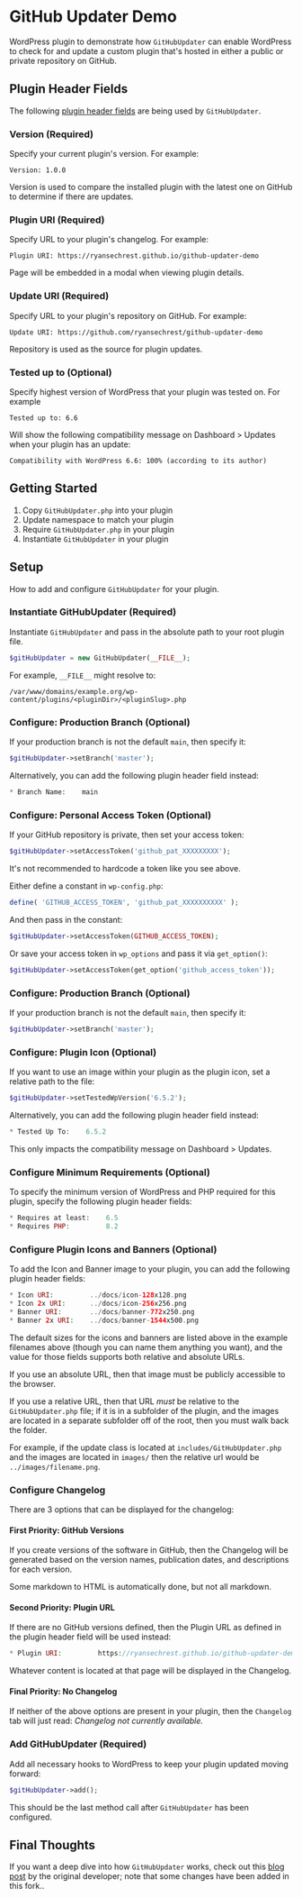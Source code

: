 # GitHub Updater Demo

WordPress plugin to demonstrate how `GitHubUpdater` can enable WordPress to check for and update a custom plugin that's hosted in either a public or private repository on GitHub.

## Plugin Header Fields

The following [plugin header fields](https://developer.wordpress.org/plugins/plugin-basics/header-requirements/) are being used by `GitHubUpdater`.

### Version (Required)

Specify your current plugin's version. For example:

```
Version: 1.0.0
```

Version is used to compare the installed plugin with the latest one on GitHub to determine if there are updates.

### Plugin URI (Required)

Specify URL to your plugin's changelog. For example:

```
Plugin URI: https://ryansechrest.github.io/github-updater-demo
```

Page will be embedded in a modal when viewing plugin details.

### Update URI (Required)

Specify URL to your plugin's repository on GitHub. For example:

```
Update URI: https://github.com/ryansechrest/github-updater-demo
```

Repository is used as the source for plugin updates.

### Tested up to (Optional)

Specify highest version of WordPress that your plugin was tested on. For example

```
Tested up to: 6.6
```

Will show the following compatibility message on Dashboard > Updates when your plugin has an update:

```
Compatibility with WordPress 6.6: 100% (according to its author)
```

## Getting Started

1. Copy `GitHubUpdater.php` into your plugin
2. Update namespace to match your plugin
3. Require `GitHubUpdater.php` in your plugin
4. Instantiate `GitHubUpdater` in your plugin

## Setup

How to add and configure `GitHubUpdater` for your plugin.

### Instantiate GitHubUpdater (Required)

Instantiate `GitHubUpdater` and pass in the absolute path to your root plugin file.

```php
$gitHubUpdater = new GitHubUpdater(__FILE__);
```

For example, `__FILE__` might resolve to:

```
/var/www/domains/example.org/wp-content/plugins/<pluginDir>/<pluginSlug>.php
```

### Configure: Production Branch (Optional)

If your production branch is not the default `main`, then specify it:

```php
$gitHubUpdater->setBranch('master');
```
Alternatively, you can add the following plugin header field instead:

```php
* Branch Name:    main
```

### Configure: Personal Access Token (Optional)

If your GitHub repository is private, then set your access token:

```php
$gitHubUpdater->setAccessToken('github_pat_XXXXXXXXX');
```

It's not recommended to hardcode a token like you see above.

Either define a constant in `wp-config.php`:

```php
define( 'GITHUB_ACCESS_TOKEN', 'github_pat_XXXXXXXXXX' );
```

And then pass in the constant:

```php
$gitHubUpdater->setAccessToken(GITHUB_ACCESS_TOKEN);
```

Or save your access token in `wp_options` and pass it via `get_option()`:

```php
$gitHubUpdater->setAccessToken(get_option('github_access_token'));
```

### Configure: Production Branch (Optional)

If your production branch is not the default `main`, then specify it:

```php
$gitHubUpdater->setBranch('master');
```

### Configure: Plugin Icon (Optional)

If you want to use an image within your plugin as the plugin icon, set a relative path to the file:

```php
$gitHubUpdater->setTestedWpVersion('6.5.2');
```

Alternatively, you can add the following plugin header field instead:

```php
* Tested Up To:    6.5.2
```

This only impacts the compatibility message on Dashboard > Updates.

### Configure Minimum Requirements (Optional)

To specify the minimum version of WordPress and PHP required for this plugin, specify the following plugin header fields:

```php
* Requires at least:    6.5
* Requires PHP:         8.2
```

### Configure Plugin Icons and Banners (Optional)

To add the Icon and Banner image to your plugin, you can add the following plugin header fields:

```php
* Icon URI:         ../docs/icon-128x128.png
* Icon 2x URI:      ../docs/icon-256x256.png
* Banner URI:       ../docs/banner-772x250.png
* Banner 2x URI:    ../docs/banner-1544x500.png
```

The default sizes for the icons and banners are listed above in the example filenames above (though you can name them anything you want), and the value for those fields supports both relative and absolute URLs. 

If you use an absolute URL, then that image must be publicly accessible to the browser. 

If you use a relative URL, then that URL *must* be relative to the `GitHubUpdater.php` file; if it is in a subfolder of the plugin, and the images are located in a separate subfolder off of the root, then you must walk back the folder.

For example, if the update class is located at `includes/GitHubUpdater.php` and the images are located in `images/` then the relative url would be `../images/filename.png`. 

### Configure Changelog

There are 3 options that can be displayed for the changelog:

#### First Priority: GitHub Versions

If you create versions of the software in GitHub, then the Changelog will be generated based on the version names, publication dates, and descriptions for each version. 

Some markdown to HTML is automatically done, but not all markdown.

#### Second Priority: Plugin URL

If there are no GitHub versions defined, then the Plugin URL as defined in the plugin header field will be used instead:
```php
* Plugin URI:         https://ryansechrest.github.io/github-updater-demo
```
Whatever content is located at that page will be displayed in the Changelog.

#### Final Priority: No Changelog

If neither of the above options are present in your plugin, then the `Changelog` tab will just read: _Changelog not currently available._

### Add GitHubUpdater (Required)

Add all necessary hooks to WordPress to keep your plugin updated moving forward:

```php
$gitHubUpdater->add();
```

This should be the last method call after `GitHubUpdater` has been configured.

## Final Thoughts

If you want a deep dive into how `GitHubUpdater` works, check out this [blog post](https://ryansechrest.com/2024/04/how-to-enable-wordpress-to-update-your-custom-plugin-hosted-on-github/) by the original developer; note that some changes have been added in this fork..